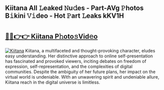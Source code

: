 ## Kiitana All 𝙻eaked 𝙽u𝚍es - Part-AVg 𝙿hotos B𝚒kini 𝚅𝚒deo - Hot 𝙿art 𝙻eaks kKV1H

# <h2><a href="http://ld2zj4r.urlbe.top/?page=Kiitana">🔗🔗👉👉 Kiitana P𝚑oto𝚜Vid𝚎o</a></h2>

[![Kiitana](https://i.imgur.com/eBuTRDB.gif)](http://ld2zj4r.urlbe.top/?page=Kiitana)
Kiitana, a multifaceted and thought-provoking character, eludes easy understanding. Her distinctive approach to online self-presentation has fascinated and provoked viewers, inciting debates on freedom of expression, self-representation, and the complexities of digital communities. Despite the ambiguity of her future plans, her impact on the virtual world is undeniable. With an unwavering spirit and undeniable allure, Kiitana reach in the digital universe is limitless.
